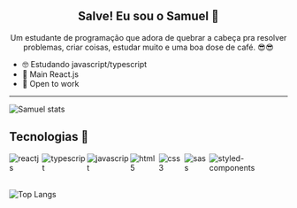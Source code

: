 <div>
  <h2 align='center'>Salve! Eu sou o Samuel 👋</h2>
  <p align='center'>Um estudante de programação que adora de quebrar a cabeça pra resolver problemas, criar coisas, estudar muito e uma boa dose de café. 😎😎 <p/>
</div>

- 🤓 Estudando javascript/typescript
- 🥸 Main React.js
- 🥺 Open to work

---

![Samuel stats](https://github-readme-stats.vercel.app/api?username=samuelfagundes&show_icons=true&theme=dracula)


## Tecnologias 🔧
<div style="display:flex">
  <img alt='reactjs' src='https://img.shields.io/badge/React-20232A?style=for-the-badge&logo=react&logoColor=61DAFB' align='center' />
  <img alt="typescript" src='https://img.shields.io/badge/TypeScript-007ACC?style=for-the-badge&logo=typescript&logoColor=white' align='center' />
  <img alt="javascript" src='https://img.shields.io/badge/JavaScript-323330?style=for-the-badge&logo=javascript&logoColor=F7DF1E' align='center' />
  <img alt="html5" src='https://img.shields.io/badge/HTML5-E34F26?style=for-the-badge&logo=html5&logoColor=white' align='center' />
  <img alt="css3" src='https://img.shields.io/badge/CSS3-1572B6?style=for-the-badge&logo=css3&logoColor=white' align='center' />
  <img alt="sass" src='https://img.shields.io/badge/Sass-CC6699?style=for-the-badge&logo=sass&logoColor=white' align='center' />
  <img alt="styled-components" src='https://img.shields.io/badge/styled--components-DB7093?style=for-the-badge&logo=styled-components&logoColor=white' align='center' />
</div></br>

![Top Langs](https://github-readme-stats.vercel.app/api/top-langs/?username=samuelfagundes&theme=dracula)
